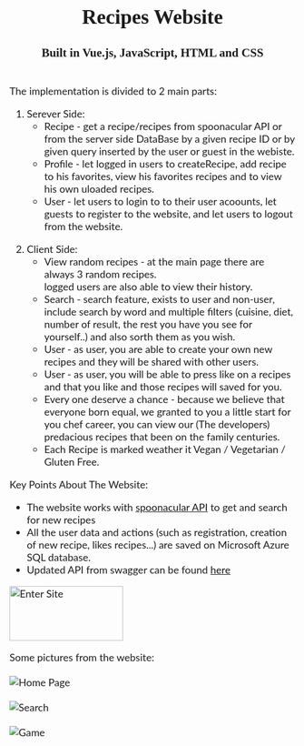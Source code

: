 <div style="text-align: center; font-size:18px;">
	<div style="display: inline-block; text-align: left; color:#1d1d1d; font-family: 'Lato', sans-serif;">
	<h1 align="center" style="color:#1d1d1d; font-family: Tahoma;">Recipes Website</h1>
	<h3 align="center" style="color:#1d1d1d; font-family: Tahoma;">Built in Vue.js, JavaScript, HTML and CSS<br></h3>
	<br>
	The implementation is divided to 2 main parts:
	<p>
	<ol>
	  <li>Serever Side:
		  <ul>
			  <li>Recipe - get a recipe/recipes from spoonacular API or from the server side DataBase by a given recipe ID or by given query inserted by the user or guest in the webiste.</li>
			  <li>Profile - let logged in users to createRecipe, add recipe to his favorites, view his favorites recipes and to view his own uloaded recipes.</li>
			  <li>User - let users to login to to their user acoounts, let guests to register to the website, and let users to logout from the website.</li>
		  </ul>
	  </li>
	</p>
	<p>
	  <li>Client Side:
		  <ul>
			  <li>View random recipes - at the main page there are always 3 random recipes.<br>
				logged users are also able to view their history.
			  </li>
			  <li>Search - search feature, exists to user and non-user, include search by word and multiple filters (cuisine, diet, number of result, the rest you have you see for yourself..) and also sorth them as you wish.</li>
			  <li>User - as user, you are able to create your own new recipes and they will be shared with other users.</li>
			  <li>User - as user, you will be able to press like on a recipes and that you like and those recipes will saved for you.</li>
			  <li>Every one deserve a chance - because we believe that everyone born equal, we granted to you a little start for you chef career, you can view our (The developers) predacious recipes that been on the family centuries.</li>
			  <li>Each Recipe is marked weather it Vegan / Vegetarian / Gluten Free.</li>
		  </ul>
	  </li>
	</ol>

Key Points About The Website:
<ul>
  <li>The website works with <a href="https://spoonacular.com/food-api" target="_blank">spoonacular API</a> to get and search for new recipes</li>
  <li>All the user data and actions (such as registration, creation of new recipe, likes recipes...) are saved on Microsoft Azure SQL database.</li>
  <li>Updated API from swagger can be found <a href="https://app.swaggerhub.com/apis-docs/Curiey/WDE/1.1.1" target="_blank">here</a></li>
</ul>
</p>
<p>
<a href="https://i.ibb.co/w7yHjtm/enter-site-button1.png" target="_blank"> <img src="https://i.ibb.co/w7yHjtm/enter-site-button1.png" alt="Enter Site" width="200" height="96"/> </a> 
</p>
<p>
Some pictures from the website:<br><br>
<img src="https://i.ibb.co/M7PLg13/HomePage.png" alt="Home Page"/><br><br>
<img src="https://i.ibb.co/MSHgc2J/Search.png" alt="Search"/><br><br>
<img src="https://i.ibb.co/8mXynVR/New-Recipe.png" alt="Game"/><br><br>
</p>
</div>
</div>	
